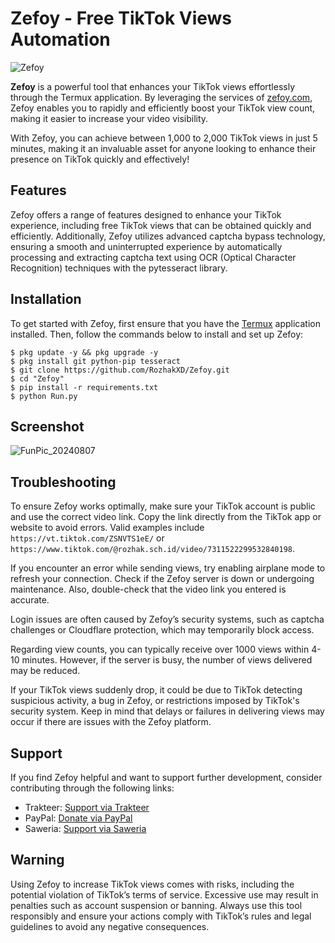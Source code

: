 # Zefoy - Free TikTok Views Automation
![Zefoy](https://github.com/user-attachments/assets/754c009b-0c86-49eb-9c3e-9cb29d61ed1d)

**Zefoy** is a powerful tool that enhances your TikTok views effortlessly through the Termux application. By leveraging the services of [zefoy.com](https://zefoy.com), Zefoy enables you to rapidly and efficiently boost your TikTok view count, making it easier to increase your video visibility.

With Zefoy, you can achieve between 1,000 to 2,000 TikTok views in just 5 minutes, making it an invaluable asset for anyone looking to enhance their presence on TikTok quickly and effectively!

## Features
Zefoy offers a range of features designed to enhance your TikTok experience, including free TikTok views that can be obtained quickly and efficiently. Additionally, Zefoy utilizes advanced captcha bypass technology, ensuring a smooth and uninterrupted experience by automatically processing and extracting captcha text using OCR (Optical Character Recognition) techniques with the pytesseract library.

## Installation
To get started with Zefoy, first ensure that you have the [Termux](https://f-droid.org/repo/com.termux_1020.apk) application installed. Then, follow the commands below to install and set up Zefoy:
```
$ pkg update -y && pkg upgrade -y
$ pkg install git python-pip tesseract
$ git clone https://github.com/RozhakXD/Zefoy.git
$ cd "Zefoy"
$ pip install -r requirements.txt
$ python Run.py
```

## Screenshot
![FunPic_20240807](https://github.com/user-attachments/assets/ebb453f3-c2df-4014-acff-df9c33da5d05)

## Troubleshooting
To ensure Zefoy works optimally, make sure your TikTok account is public and use the correct video link. Copy the link directly from the TikTok app or website to avoid errors. Valid examples include `https://vt.tiktok.com/ZSNVTS1eE/` or `https://www.tiktok.com/@rozhak.sch.id/video/7311522299532840198`.

If you encounter an error while sending views, try enabling airplane mode to refresh your connection. Check if the Zefoy server is down or undergoing maintenance. Also, double-check that the video link you entered is accurate.

Login issues are often caused by Zefoy’s security systems, such as captcha challenges or Cloudflare protection, which may temporarily block access.

Regarding view counts, you can typically receive over 1000 views within 4-10 minutes. However, if the server is busy, the number of views delivered may be reduced.

If your TikTok views suddenly drop, it could be due to TikTok detecting suspicious activity, a bug in Zefoy, or restrictions imposed by TikTok's security system. Keep in mind that delays or failures in delivering views may occur if there are issues with the Zefoy platform.

## Support
If you find Zefoy helpful and want to support further development, consider contributing through the following links:

- Trakteer: [Support via Trakteer](https://trakteer.id/rozhak_official/tip)
- PayPal: [Donate via PayPal](https://paypal.me/rozhak9)
- Saweria: [Support via Saweria](https://saweria.co/rozhak9)

## Warning
Using Zefoy to increase TikTok views comes with risks, including the potential violation of TikTok’s terms of service. Excessive use may result in penalties such as account suspension or banning. Always use this tool responsibly and ensure your actions comply with TikTok’s rules and legal guidelines to avoid any negative consequences.
